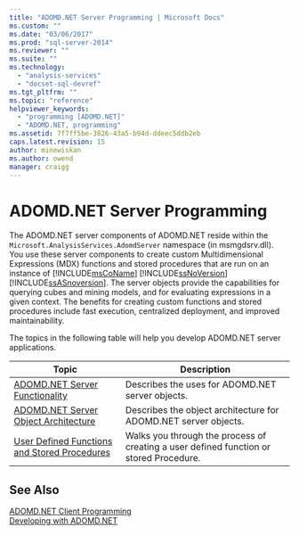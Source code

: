 ```yaml
---
title: "ADOMD.NET Server Programming | Microsoft Docs"
ms.custom: ""
ms.date: "03/06/2017"
ms.prod: "sql-server-2014"
ms.reviewer: ""
ms.suite: ""
ms.technology: 
  - "analysis-services"
  - "docset-sql-devref"
ms.tgt_pltfrm: ""
ms.topic: "reference"
helpviewer_keywords: 
  - "programming [ADOMD.NET]"
  - "ADOMD.NET, programming"
ms.assetid: 7f7ff5be-3826-43a5-b94d-ddeec5ddb2eb
caps.latest.revision: 15
author: minewiskan
ms.author: owend
manager: craigg
---
```

# ADOMD.NET Server Programming
  The ADOMD.NET server components of ADOMD.NET reside within the `Microsoft.AnalysisServices.AdomdServer` namespace (in msmgdsrv.dll). You use these server components to create custom Multidimensional Expressions (MDX) functions and stored procedures that are run on an instance of [!INCLUDE[msCoName](../../includes/msconame-md.md)] [!INCLUDE[ssNoVersion](../../includes/ssnoversion-md.md)] [!INCLUDE[ssASnoversion](../../includes/ssasnoversion-md.md)]. The server objects provide the capabilities for querying cubes and mining models, and for evaluating expressions in a given context. The benefits for creating custom functions and stored procedures include fast execution, centralized deployment, and improved maintainability.  
  
 The topics in the following table will help you develop ADOMD.NET server applications.  
  
|Topic|Description|  
|-----------|-----------------|  
|[ADOMD.NET Server Functionality](adomd-net-server-functionality.md)|Describes the uses for ADOMD.NET server objects.|  
|[ADOMD.NET Server Object Architecture](adomd-net-server-object-architecture.md)|Describes the object architecture for ADOMD.NET server objects.|  
|[User Defined Functions and Stored Procedures](../multidimensional-models-adomd-net-server/user-defined-functions-and-stored-procedures.md)|Walks you through the process of creating a user defined function or stored Procedure.|  
  
## See Also  
 [ADOMD.NET Client Programming](../multidimensional-models-adomd-net-client/adomd-net-client-programming.md)   
 [Developing with ADOMD.NET](../multidimensional-models/adomd-net/developing-with-adomd-net.md)  
  
  
